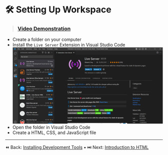 # 🛠️ Setting Up Workspace

> ### [Video Demonstration](https://code.visualstudio.com/)

- Create a folder on your computer
- Install the `Live Server` Extension in Visual Studio Code
  ![Live Server Extension](../static_files/liveserverextension.png)
- Open the folder in Visual Studio Code
- Create a HTML, CSS, and JavaScript file

----

⏪ Back: [Installing Development Tools](../INSTALL_DEV_TOOLS.md) • ⏭️ Next: [Introduction to HTML](/html-css/LEARN_HTML.md)
